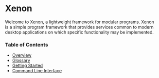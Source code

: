 # Xenon

Welcome to Xenon, a lightweight framework for modular programs. Xenon is a 
simple program framework that provides services common to modern desktop 
applications on which specific functionality may be implemented.

### Table of Contents

* [Overview](overview.md)
* [Glossary](glossary.md)
* [Getting Started](gettingstarted.md)
* [Command Line Interface](cli.md)
